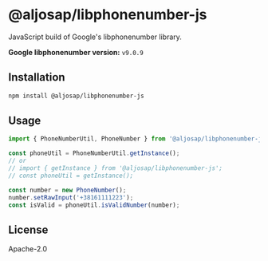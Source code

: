 # @aljosap/libphonenumber-js

JavaScript build of Google's libphonenumber library.

**Google libphonenumber version:** `v9.0.9`

## Installation

```bash
npm install @aljosap/libphonenumber-js
```

## Usage

```typescript
import { PhoneNumberUtil, PhoneNumber } from '@aljosap/libphonenumber-js';

const phoneUtil = PhoneNumberUtil.getInstance();
// or
// import { getInstance } from '@aljosap/libphonenumber-js';
// const phoneUtil = getInstance();

const number = new PhoneNumber();
number.setRawInput('+38161111223');
const isValid = phoneUtil.isValidNumber(number);
```

## License

Apache-2.0
